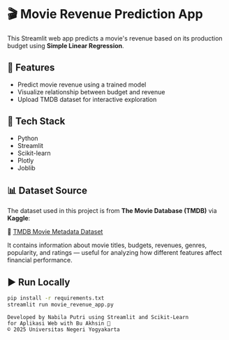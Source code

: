 # 🎬 Movie Revenue Prediction App

This Streamlit web app predicts a movie's revenue based on its production budget using **Simple Linear Regression**.

## 🚀 Features
- Predict movie revenue using a trained model
- Visualize relationship between budget and revenue
- Upload TMDB dataset for interactive exploration

## 🧠 Tech Stack
- Python
- Streamlit
- Scikit-learn
- Plotly
- Joblib

## 📊 Dataset Source
The dataset used in this project is from **The Movie Database (TMDB)** via **Kaggle**:

🔗 [TMDB Movie Metadata Dataset](https://www.kaggle.com/datasets/tmdb/tmdb-movie-metadata)

It contains information about movie titles, budgets, revenues, genres, popularity, and ratings — useful for analyzing how different features affect financial performance.

## ▶️ Run Locally
```bash
pip install -r requirements.txt
streamlit run movie_revenue_app.py
```
```
Developed by Nabila Putri using Streamlit and Scikit-Learn
for Aplikasi Web with Bu Akhsin 🌸
© 2025 Universitas Negeri Yogyakarta
```
